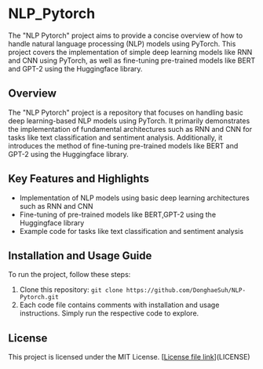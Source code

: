 # NLP_Pytorch

The "NLP Pytorch" project aims to provide a concise overview of how to handle natural language processing (NLP) models using PyTorch. 
This project covers the implementation of simple deep learning models like RNN and CNN using PyTorch, 
as well as fine-tuning pre-trained models like BERT and GPT-2 using the Huggingface library.

## Overview

The "NLP Pytorch" project is a repository that focuses on handling basic deep learning-based NLP models using PyTorch. It primarily demonstrates the implementation of fundamental architectures such as RNN and CNN for tasks like text classification and sentiment analysis. Additionally, it introduces the method of fine-tuning pre-trained models like BERT and GPT-2 using the Huggingface library.

## Key Features and Highlights

- Implementation of NLP models using basic deep learning architectures such as RNN and CNN
- Fine-tuning of pre-trained models like BERT,GPT-2 using the Huggingface library
- Example code for tasks like text classification and sentiment analysis

## Installation and Usage Guide

To run the project, follow these steps:

1. Clone this repository: `git clone https://github.com/DonghaeSuh/NLP-Pytorch.git`
2. Each code file contains comments with installation and usage instructions. Simply run the respective code to explore.

## License

This project is licensed under the MIT License. [[License file link](https://github.com/DonghaeSuh/NLP_Pytorch/blob/main/LICENSE)](LICENSE)
